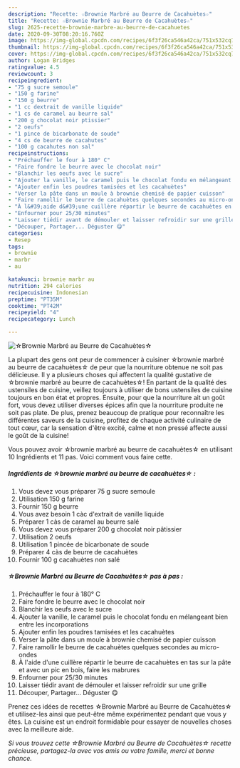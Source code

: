 ```yaml
---
description: "Recette: ☆Brownie Marbré au Beurre de Cacahuètes☆"
title: "Recette: ☆Brownie Marbré au Beurre de Cacahuètes☆"
slug: 2625-recette-brownie-marbre-au-beurre-de-cacahuetes
date: 2020-09-30T08:20:16.760Z
image: https://img-global.cpcdn.com/recipes/6f3f26ca546a42ca/751x532cq70/☆brownie-marbre-au-beurre-de-cacahuetes☆-photo-principale-de-la-recette.jpg
thumbnail: https://img-global.cpcdn.com/recipes/6f3f26ca546a42ca/751x532cq70/☆brownie-marbre-au-beurre-de-cacahuetes☆-photo-principale-de-la-recette.jpg
cover: https://img-global.cpcdn.com/recipes/6f3f26ca546a42ca/751x532cq70/☆brownie-marbre-au-beurre-de-cacahuetes☆-photo-principale-de-la-recette.jpg
author: Logan Bridges
ratingvalue: 4.5
reviewcount: 3
recipeingredient:
- "75 g sucre semoule"
- "150 g farine"
- "150 g beurre"
- "1 cc dextrait de vanille liquide"
- "1 cs de caramel au beurre sal"
- "200 g chocolat noir ptissier"
- "2 oeufs"
- "1 pince de bicarbonate de soude"
- "4 cs de beurre de cacahutes"
- "100 g cacahutes non sal"
recipeinstructions:
- "Préchauffer le four à 180° C"
- "Faire fondre le beurre avec le chocolat noir"
- "Blanchir les oeufs avec le sucre"
- "Ajouter la vanille, le caramel puis le chocolat fondu en mélangeant bien entre les incorporations"
- "Ajouter enfin les poudres tamisées et les cacahuètes"
- "Verser la pâte dans un moule à brownie chemisé de papier cuisson"
- "Faire ramollir le beurre de cacahuètes quelques secondes au micro-ondes"
- "À l&#39;aide d&#39;une cuillère répartir le beurre de cacahuètes en tas sur la pâte et avec un pic en bois, faire les mabrures"
- "Enfourner pour 25/30 minutes"
- "Laisser tiédir avant de démouler et laisser refroidir sur une grille"
- "Découper, Partager... Déguster 😋"
categories:
- Resep
tags:
- brownie
- marbr
- au

katakunci: brownie marbr au 
nutrition: 294 calories
recipecuisine: Indonesian
preptime: "PT35M"
cooktime: "PT42M"
recipeyield: "4"
recipecategory: Lunch

---
```



![☆Brownie Marbré au Beurre de Cacahuètes☆](https://img-global.cpcdn.com/recipes/6f3f26ca546a42ca/751x532cq70/☆brownie-marbre-au-beurre-de-cacahuetes☆-photo-principale-de-la-recette.jpg)

La plupart des gens ont peur de commencer à cuisiner ☆brownie marbré au beurre de cacahuètes☆ de peur que la nourriture obtenue ne soit pas délicieuse. Il y a plusieurs choses qui affectent la qualité gustative de ☆brownie marbré au beurre de cacahuètes☆! En partant de la qualité des ustensiles de cuisine, veillez toujours à utiliser de bons ustensiles de cuisine toujours en bon état et propres. Ensuite, pour que la nourriture ait un goût fort, vous devez utiliser diverses épices afin que la nourriture produite ne soit pas plate. De plus, prenez beaucoup de pratique pour reconnaître les différentes saveurs de la cuisine, profitez de chaque activité culinaire de tout cœur, car la sensation d'être excité, calme et non pressé affecte aussi le goût de la cuisine!

<!--inarticleads1-->

Vous pouvez avoir ☆brownie marbré au beurre de cacahuètes☆ en utilisant 10 Ingrédients et 11 pas. Voici comment vous faire cette.

##### Ingrédients de ☆brownie marbré au beurre de cacahuètes☆ :

1. Vous devez vous préparer 75 g sucre semoule
1. Utilisation 150 g farine
1. Fournir 150 g beurre
1. Vous avez besoin 1 càc d&#39;extrait de vanille liquide
1. Préparer 1 càs de caramel au beurre salé
1. Vous devez vous préparer 200 g chocolat noir pâtissier
1. Utilisation 2 oeufs
1. Utilisation 1 pincée de bicarbonate de soude
1. Préparer 4 càs de beurre de cacahuètes
1. Fournir 100 g cacahuètes non salé




<!--inarticleads2-->

##### ☆Brownie Marbré au Beurre de Cacahuètes☆ pas à pas :

1. Préchauffer le four à 180° C
1. Faire fondre le beurre avec le chocolat noir
1. Blanchir les oeufs avec le sucre
1. Ajouter la vanille, le caramel puis le chocolat fondu en mélangeant bien entre les incorporations
1. Ajouter enfin les poudres tamisées et les cacahuètes
1. Verser la pâte dans un moule à brownie chemisé de papier cuisson
1. Faire ramollir le beurre de cacahuètes quelques secondes au micro-ondes
1. À l&#39;aide d&#39;une cuillère répartir le beurre de cacahuètes en tas sur la pâte et avec un pic en bois, faire les mabrures
1. Enfourner pour 25/30 minutes
1. Laisser tiédir avant de démouler et laisser refroidir sur une grille
1. Découper, Partager... Déguster 😋




<!--inarticleads1-->

<p>
Prenez ces idées de recettes ☆Brownie Marbré au Beurre de Cacahuètes☆ et utilisez-les ainsi que peut-être même expérimentez pendant que vous y êtes. La cuisine est un endroit formidable pour essayer de nouvelles choses avec la meilleure aide.
</p>

<p>
<i>Si vous trouvez cette ☆Brownie Marbré au Beurre de Cacahuètes☆ recette précieuse, partagez-la avec vos amis ou votre famille, merci et bonne chance.</i>
</p>
